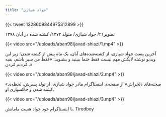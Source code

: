 ```yaml
---
title: "جواد شیازی"
---
```


{{< tweet 1328609844975312899 >}}

تصویر۲۱/ جواد شیازی/ متولد ۱۳۷۲/ کشته شده در آبان ۱۳۹۸

{{< video src="/uploads/aban98/javad-shiazi/1.mp4" >}}

آخرین پست جواد شیازی، از کشته‌شده‌های آبان، یک ماه پیش از کشته شدن؛ زیر این ویدیو نوشته لایکش مهم نیست فقط حتما ببینید و بشنوید: «فقط من سیر باشم، بقیه مُردنم مُردن..»

{{< video src="/uploads/aban98/javad-shiazi/2.mp4" >}}

«صحنه‌های دلخراش»
از صفحه‌ی اینستاگرام مادر جواد شیازی، از تولد پسرش، لحظه‌ی کشته شدن و خاکسپاری او.

{{< video src="/uploads/aban98/javad-shiazi/3.mp4" >}}

با اینستاگرام خود جواد هست مامانش. Tiredboy
